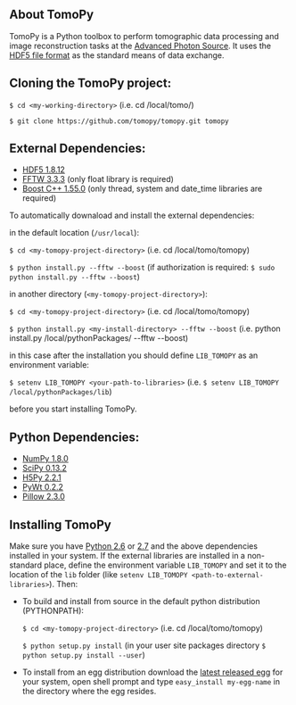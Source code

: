 ## About TomoPy

TomoPy is a Python toolbox to perform tomographic data processing and image reconstruction 
tasks at the [Advanced Photon Source](http://www.aps.anl.gov/ "APS"). It uses the
[HDF5 file format](https://github.com/data-exchange/data-exchange/ "Data Exchange")
as the standard means of data exchange.

## Cloning the TomoPy project:
``$ cd <my-working-directory>`` (i.e. cd /local/tomo/)

``$ git clone https://github.com/tomopy/tomopy.git tomopy``

## External Dependencies:
- [HDF5 1.8.12](http://www.hdfgroup.org/HDF5/ "HDF5")
- [FFTW 3.3.3](http://www.fftw.org "FFTW3") (only float library is required)
- [Boost C++ 1.55.0](http://www.boost.org "Boost C++") (only thread, system and date_time libraries are required)

To automatically downaload and install the external dependencies:

in the default location (``/usr/local``):
  
  ``$ cd <my-tomopy-project-directory>`` (i.e. cd /local/tomo/tomopy)

  ``$ python install.py --fftw --boost`` (if authorization is required: ``$ sudo python install.py --fftw --boost``)

in another directory (``<my-tomopy-project-directory>``):

  ``$ cd <my-tomopy-project-directory>`` (i.e. cd /local/tomo/tomopy)

  ``$ python install.py <my-install-directory> --fftw --boost`` (i.e. python install.py /local/pythonPackages/ --fftw --boost)

  in this case after the installation you should define ``LIB_TOMOPY`` as an environment variable: 

  ``$ setenv LIB_TOMOPY <your-path-to-libraries>`` (i.e. ``$ setenv LIB_TOMOPY /local/pythonPackages/lib``)

before you start installing TomoPy.

## Python Dependencies:
- [NumPy 1.8.0](http://www.numpy.org "numpy")
- [SciPy 0.13.2](http://www.scipy.org "scipy")
- [H5Py 2.2.1](http://www.h5py.org "h5py")
- [PyWt 0.2.2](http://www.pybytes.com/pywavelets/ "pywt")
- [Pillow 2.3.0](https://pypi.python.org/pypi/Pillow// "pillow")

## Installing TomoPy

Make sure you have [Python 2.6](http://www.python.org/download/releases/2.6/ "tsss...") or [2.7](http://www.python.org/download/releases/2.7/ "tsss...") and the above dependencies installed in your system. If the external libraries are installed in a non-standard place, define the environment variable ``LIB_TOMOPY`` and set it to the location of the ``lib`` folder (like ``setenv LIB_TOMOPY <path-to-external-libraries>``). Then:

- To build and install from source in the default python distribution (PYTHONPATH):
  
  ``$ cd <my-tomopy-project-directory>`` (i.e. cd /local/tomo/tomopy)
  
  ``$ python setup.py install`` (in your user site packages directory ``$ python setup.py install --user``)

- To install from an egg distribution download the [latest released egg](https://github.com/tomopy/tomopy/releases) for your system, open shell prompt and type `easy_install my-egg-name` in the directory where the egg resides.



